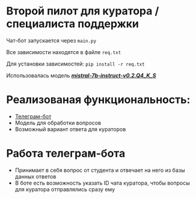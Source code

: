 # Второй пилот для куратора / специалиста поддержки
Чат-бот запускается через `main.py`

Все зависимости находятся в файле `req.txt`

Для установки зависимостей:
`pip install -r req.txt`

Использовалась модель  [***mistral-7b-instruct-v0.2.Q4_K_S***](https://huggingface.co/TheBloke/Mistral-7B-Instruct-v0.2-GGUF/blob/main/mistral-7b-instruct-v0.2.Q4_K_S.gguf)

# Реализованая функциональность:

- [Телеграм-бот](https://t.me/cfo_gek_sup_bot)
- Модель для обработки вопросов
- Возможный вариант ответа для кураторов
  
# Работа телеграм-бота
- Принимает в себя вопрос от студента и отвечает на него из базы данных ответов
-  В боте есть возможность указать ID чата куратора, чтобы вопросы для куратора отправлялись сразу ему
